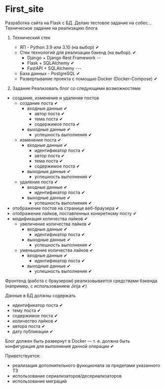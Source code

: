 # First_site
Разработка сайта на Flask с БД. 
Делаю тестовое задание на собес...
Техническое задание на реализацию блога

1. Технический стек
	- ЯП - Python 3.9 или 3.10 (на выбор) ✔
	- Стек технологий для реализации бэкенд (на выбор): ✔
		- Django + Django Rest Framework --
		- Flask + SQLAlchemy ✔
		- FastAPI + SQLAlchemy ---
	- База данных - PostgreSQL ✔
	- Развертывание проекта с помощью Docker (Docker-Compose) ✔

2. Задание
Реализовать блог со следующими возможностями
- создание, изменение и удаление постов
	- создание поста ✔
		- входные данные ✔
			- автор поста ✔
			- тема поста ✔
			- содержимое поста ✔
		- выходные данные ✔
			- успешность выполнения ✔
	- изменение поста ✔
		- входные данные ✔
			- идентификатор поста ✔
			- автор поста ✔
			- тема поста ✔
			- содержимое поста ✔
		- выходные данные ✔
			- успешность выполнения ✔
	- удаление поста ✔
		- входные данные ✔
			- идентификатор поста ✔
		- выходные данные ✔
			- успешность выполнения ✔
- отображение постов на странице веб-браузера ✔
- отображение лайков, поставленных конкретному посту ✔
- модификация количества лайков ✔
	- увеличение количества лайков ✔
		- входные данные ✔
			- идентификатор поста ✔
		- выходные данные ✔
			- успешность выполнения ✔
	- уменьшение количества лайков ✔
		- входные данные ✔
			- идентификатор поста ✔
		- выходные данные ✔
			- успешность выполнения ✔


     
Фронтенд (работа с браузером) реализовывается средствами бэкенда (например, с использованием Jinja ✔)

Данные в БД должны содержать
- идентификатор поста ✔
- тему поста ✔
- содержимое поста ✔
- количество лайков ✔
- автора поста ✔
- дату публикации ✔

Блог должен быть развернут в Docker — т. е. должна быть конфигурация для выполнения данной операции ✔

Приветствуется:
- реализация дополнительного функционала за пределами указанного ТЗ
- использование сериализаторов/десериализаторов
- использование миграций

